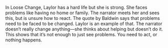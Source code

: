 In Loose Change, Laylor has a hard life but she is strong. She faces problems like having no 
home or family. The narrator meets her and sees this, but is unsure how to react. 
The quote by Baldwin says that problems need to be faced to be changed. Laylor is an 
example of that. The narrator doesn’t really change anything—she thinks about helping but 
doesn’t do it. 
This shows that it’s not enough to just see problems. You need to act, or nothing happens. 